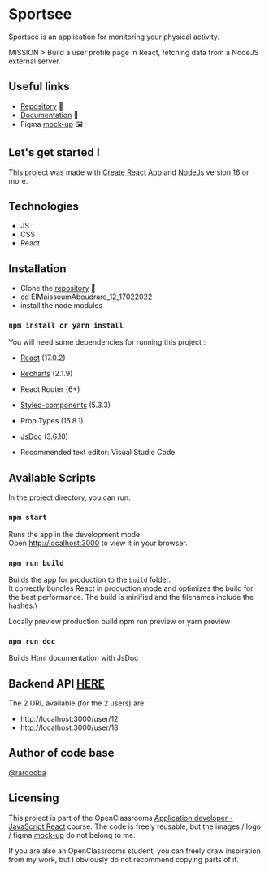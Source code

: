 # Sportsee

Sportsee is an application for monitoring your physical activity. 

MISSION > Build a user profile page in React, fetching data from a NodeJS external server.

## Useful links
- [Repository](https://github.com/rardooba/ElMaissoumAboudrare_12_17022022) 📖
- [Documentation](https://github.com/rardooba/ElMaissoumAboudrare_12_17022022/tree/main/docs) 📑
- Figma [mock-up](https://www.figma.com/file/BMomGVZqLZb811mDMShpLu/UI-design-Sportify-FR?node-id=1%3A2) 🖼️

## Let's get started !

This project was made with [Create React App](https://github.com/facebook/create-react-app) and [NodeJs](https://nodejs.org/en/) version 16 or more.

## Technologies
- JS
- CSS
- React

## Installation

- Clone the [repository](https://github.com/rardooba/ElMaissoumAboudrare_12_17022022) 📖
- cd ElMaissoumAboudrare_12_17022022
- install the node modules

### `npm install or yarn install`

You will need some dependencies for running this project :

- [React](https://fr.reactjs.org/) (17.0.2)
- [Recharts](https://recharts.org/en-US/) (2.1.9)
- React Router (6+)
- [Styled-components](https://styled-components.com/) (5.3.3)
- Prop Types (15.8.1)
- [JsDoc](https://jsdoc.app/) (3.6.10)

- Recommended text editor: Visual Studio Code

## Available Scripts

In the project directory, you can run:

### `npm start`

Runs the app in the development mode.\
Open [http://localhost:3000](http://localhost:3000) to view it in your browser.

### `npm run build`

Builds the app for production to the `build` folder.\
It correctly bundles React in production mode and optimizes the build for the best performance.
The build is minified and the filenames include the hashes.\

Locally preview production build
npm run preview or yarn preview

### `npm run doc`

Builds Html documentation with JsDoc

## Backend API [HERE](https://github.com/OpenClassrooms-Student-Center/P9-front-end-dashboard)

The 2 URL available (for the 2 users) are:
- http://localhost:3000/user/12
- http://localhost:3000/user/18

## Author of code base

[@rardooba](https://github.com/rardooba) 

## Licensing

This project is part of the OpenClassrooms [Application developer - JavaScript React](https://openclassrooms.com/fr/paths/516-developpeur-dapplication-javascript-react) course. The code is freely reusable, but the images / logo / figma [mock-up](https://www.figma.com/file/BMomGVZqLZb811mDMShpLu/UI-design-Sportify-FR?node-id=1%3A2) do not belong to me.

If you are also an OpenClassrooms student, you can freely draw inspiration from my work, but I obviously do not recommend copying parts of it.